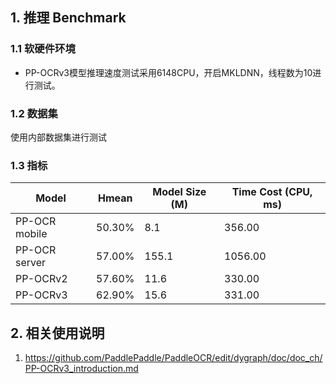 ## 1. 推理 Benchmark

### 1.1 软硬件环境

* PP-OCRv3模型推理速度测试采用6148CPU，开启MKLDNN，线程数为10进行测试。

### 1.2 数据集
使用内部数据集进行测试

### 1.3 指标


| Model | Hmean |  Model Size (M) | Time Cost (CPU, ms) |
|-----|-----|--------|----|
| PP-OCR mobile | 50.30% | 8.1 | 356.00  |
| PP-OCR server | 57.00% | 155.1 | 1056.00 |
| PP-OCRv2 | 57.60% | 11.6 | 330.00 |
| PP-OCRv3 | 62.90% | 15.6 | 331.00 |


## 2. 相关使用说明
1. https://github.com/PaddlePaddle/PaddleOCR/edit/dygraph/doc/doc_ch/PP-OCRv3_introduction.md

